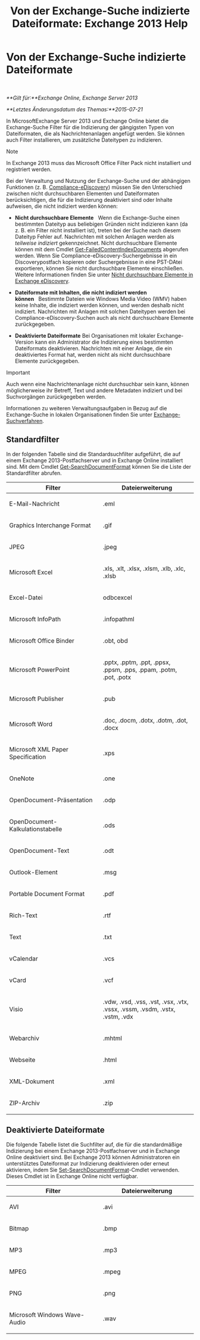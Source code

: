 ﻿---
title: 'Von der Exchange-Suche indizierte Dateiformate: Exchange 2013 Help'
TOCTitle: Von der Exchange-Suche indizierte Dateiformate
ms:assetid: e5110ac1-28e1-4554-acc3-85d08c997bc5
ms:mtpsurl: https://technet.microsoft.com/de-de/library/Ee633485(v=EXCHG.150)
ms:contentKeyID: 52062917
ms.date: 04/24/2018
mtps_version: v=EXCHG.150
ms.translationtype: HT
---

# Von der Exchange-Suche indizierte Dateiformate

 

_**Gilt für:**Exchange Online, Exchange Server 2013_

_**Letztes Änderungsdatum des Themas:**2015-07-21_

In MicrosoftExchange Server 2013 und Exchange Online bietet die Exchange-Suche Filter für die Indizierung der gängigsten Typen von Dateiformaten, die als Nachrichtenanlagen angefügt werden. Sie können auch Filter installieren, um zusätzliche Dateitypen zu indizieren.


> [!NOTE]
> In Exchange 2013 muss das Microsoft Office Filter Pack nicht installiert und registriert werden.



Bei der Verwaltung und Nutzung der Exchange-Suche und der abhängigen Funktionen (z. B. [Compliance-eDiscovery](in-place-ediscovery-exchange-2013-help.md)) müssen Sie den Unterschied zwischen nicht durchsuchbaren Elementen und Dateiformaten berücksichtigen, die für die Indizierung deaktiviert sind oder Inhalte aufweisen, die nicht indiziert werden können:

  - **Nicht durchsuchbare Elemente**   Wenn die Exchange-Suche einen bestimmten Dateityp aus beliebigen Gründen nicht indizieren kann (da z. B. ein Filter nicht installiert ist), treten bei der Suche nach diesem Dateityp Fehler auf. Nachrichten mit solchen Anlagen werden als *teilweise indiziert* gekennzeichnet. Nicht durchsuchbare Elemente können mit dem Cmdlet [Get-FailedContentIndexDocuments](https://technet.microsoft.com/de-de/library/dd351154\(v=exchg.150\)) abgerufen werden. Wenn Sie Compliance-eDiscovery-Suchergebnisse in ein Discoverypostfach kopieren oder Suchergebnisse in eine PST-DAtei exportieren, können Sie nicht durchsuchbare Elemente einschließen. Weitere Informationen finden Sie unter [Nicht durchsuchbare Elemente in Exchange eDiscovery](unsearchable-items-in-exchange-ediscovery-exchange-2013-help.md).

  - **Dateiformate mit Inhalten, die nicht indiziert werden können**   Bestimmte Dateien wie Windows Media Video (WMV) haben keine Inhalte, die indiziert werden können, und werden deshalb nicht indiziert. Nachrichten mit Anlagen mit solchen Dateitypen werden bei Compliance-eDiscovery-Suchen auch als nicht durchsuchbare Elemente zurückgegeben.

  - **Deaktivierte Dateiformate** Bei Organisationen mit lokaler Exchange-Version kann ein Administrator die Indizierung eines bestimmten Dateiformats deaktivieren. Nachrichten mit einer Anlage, die ein deaktiviertes Format hat, werden nicht als nicht durchsuchbare Elemente zurückgegeben.


> [!IMPORTANT]
> Auch wenn eine Nachrichtenanlage nicht durchsuchbar sein kann, können möglicherweise ihr Betreff, Text und andere Metadaten indiziert und bei Suchvorgängen zurückgegeben werden.



Informationen zu weiteren Verwaltungsaufgaben in Bezug auf die Exchange-Suche in lokalen Organisationen finden Sie unter [Exchange-Suchverfahren](exchange-search-procedures-exchange-2013-help.md).

## Standardfilter

In der folgenden Tabelle sind die Standardsuchfilter aufgeführt, die auf einem Exchange 2013-Postfachserver und in Exchange Online installiert sind. Mit dem Cmdlet [Get-SearchDocumentFormat](https://technet.microsoft.com/de-de/library/jj873755\(v=exchg.150\)) können Sie die Liste der Standardfilter abrufen.


<table>
<colgroup>
<col style="width: 50%" />
<col style="width: 50%" />
</colgroup>
<thead>
<tr class="header">
<th>Filter</th>
<th>Dateierweiterung</th>
</tr>
</thead>
<tbody>
<tr class="odd">
<td><p>E-Mail-Nachricht</p></td>
<td><p>.eml</p></td>
</tr>
<tr class="even">
<td><p>Graphics Interchange Format</p></td>
<td><p>.gif</p></td>
</tr>
<tr class="odd">
<td><p>JPEG</p></td>
<td><p>.jpeg</p></td>
</tr>
<tr class="even">
<td><p>Microsoft Excel</p></td>
<td><p>.xls, .xlt, .xlsx, .xlsm, .xlb, .xlc, .xlsb</p></td>
</tr>
<tr class="odd">
<td><p>Excel-Datei</p></td>
<td><p>odbcexcel</p></td>
</tr>
<tr class="even">
<td><p>Microsoft InfoPath</p></td>
<td><p>.infopathml</p></td>
</tr>
<tr class="odd">
<td><p>Microsoft Office Binder</p></td>
<td><p>.obt, obd</p></td>
</tr>
<tr class="even">
<td><p>Microsoft PowerPoint</p></td>
<td><p>.pptx, .pptm, .ppt, .ppsx, .ppsm, .pps, .ppam, .potm, .pot, .potx</p></td>
</tr>
<tr class="odd">
<td><p>Microsoft Publisher</p></td>
<td><p>.pub</p></td>
</tr>
<tr class="even">
<td><p>Microsoft Word</p></td>
<td><p>.doc, .docm, .dotx, .dotm, .dot, .docx</p></td>
</tr>
<tr class="odd">
<td><p>Microsoft XML Paper Specification</p></td>
<td><p>.xps</p></td>
</tr>
<tr class="even">
<td><p>OneNote</p></td>
<td><p>.one</p></td>
</tr>
<tr class="odd">
<td><p>OpenDocument-Präsentation</p></td>
<td><p>.odp</p></td>
</tr>
<tr class="even">
<td><p>OpenDocument-Kalkulationstabelle</p></td>
<td><p>.ods</p></td>
</tr>
<tr class="odd">
<td><p>OpenDocument-Text</p></td>
<td><p>.odt</p></td>
</tr>
<tr class="even">
<td><p>Outlook-Element</p></td>
<td><p>.msg</p></td>
</tr>
<tr class="odd">
<td><p>Portable Document Format</p></td>
<td><p>.pdf</p></td>
</tr>
<tr class="even">
<td><p>Rich-Text</p></td>
<td><p>.rtf</p></td>
</tr>
<tr class="odd">
<td><p>Text</p></td>
<td><p>.txt</p></td>
</tr>
<tr class="even">
<td><p>vCalendar</p></td>
<td><p>.vcs</p></td>
</tr>
<tr class="odd">
<td><p>vCard</p></td>
<td><p>.vcf</p></td>
</tr>
<tr class="even">
<td><p>Visio</p></td>
<td><p>.vdw, .vsd, .vss, .vst, .vsx, .vtx, .vssx, .vssm, .vsdm, .vstx, .vstm, .vdx</p></td>
</tr>
<tr class="odd">
<td><p>Webarchiv</p></td>
<td><p>.mhtml</p></td>
</tr>
<tr class="even">
<td><p>Webseite</p></td>
<td><p>.html</p></td>
</tr>
<tr class="odd">
<td><p>XML-Dokument</p></td>
<td><p>.xml</p></td>
</tr>
<tr class="even">
<td><p>ZIP-Archiv</p></td>
<td><p>.zip</p></td>
</tr>
</tbody>
</table>


## Deaktivierte Dateiformate

Die folgende Tabelle listet die Suchfilter auf, die für die standardmäßige Indizierung bei einem Exchange 2013-Postfachserver und in Exchange Online deaktiviert sind. Bei Exchange 2013 können Administratoren ein unterstütztes Dateiformat zur Indizierung deaktivieren oder erneut aktivieren, indem Sie [Set-SearchDocumentFormat](https://technet.microsoft.com/de-de/library/jj873756\(v=exchg.150\))-Cmdlet verwenden. Dieses Cmdlet ist in Exchange Online nicht verfügbar.


<table>
<colgroup>
<col style="width: 50%" />
<col style="width: 50%" />
</colgroup>
<thead>
<tr class="header">
<th>Filter</th>
<th>Dateierweiterung</th>
</tr>
</thead>
<tbody>
<tr class="odd">
<td><p>AVI</p></td>
<td><p>.avi</p></td>
</tr>
<tr class="even">
<td><p>Bitmap</p></td>
<td><p>.bmp</p></td>
</tr>
<tr class="odd">
<td><p>MP3</p></td>
<td><p>.mp3</p></td>
</tr>
<tr class="even">
<td><p>MPEG</p></td>
<td><p>.mpeg</p></td>
</tr>
<tr class="odd">
<td><p>PNG</p></td>
<td><p>.png</p></td>
</tr>
<tr class="even">
<td><p>Microsoft Windows Wave-Audio</p></td>
<td><p>.wav</p></td>
</tr>
</tbody>
</table>

